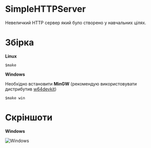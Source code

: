 # SimpleHTTPServer
Невеличкий HTTP сервер який було створено у навчальних цілях.

# Збірка

**Linux**
``` 
$make
```
**Windows**

Необхідно встановити **MinGW** (рекомендую використовувати дистрибутив [w64devkit](https://github.com/skeeto/w64devkit))

```
$make win
```

# Cкріншоти
**Windows**

![Windows](https://github.com/OlegKotyuk/SimpleHTTPServer/blob/main/screenshots/screenwin.png)
